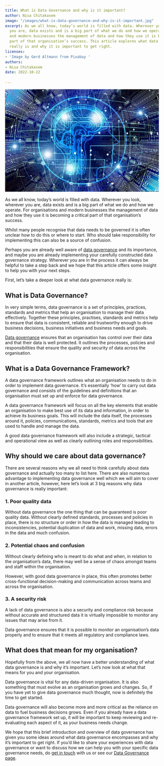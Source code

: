 ```yaml
---
title: What is Data Governance and why is it important?
author: Nisa Chitakasem
image: "/images/what-is-data-governance-and-why-is-it-important.jpg"
excerpt: As we all know, today’s world is filled with data. Wherever you look, wherever
  you are, data exists and is a big part of what we do and how we operate. For organisations
  and modern businesses the management of data and how they use it is becoming a critical
  part of that organisation’s success. This article explores what data governance
  really is and why it is important to get right.
licenses:
- 'Image by Gerd Altmann from Pixabay '
authors:
- Nisa Chitakasem
date: 2022-10-22

---
```

![](/images/what-is-data-governance-and-why-is-it-important.jpg "What is data governance and why is it important")

As we all know, today’s world is filled with data. Wherever you look, wherever you are, data exists and is a big part of what we do and how we operate. For organisations and modern businesses the management of data and how they use it is becoming a critical part of that organisation’s success.

Whilst many people recognise that data needs to be governed it is often unclear how to do this or where to start. Who should take responsibility for implementing this can also be a source of confusion.

Perhaps you are already well aware of [data governance](https://www.register-dynamics.co.uk/data-governance) and its importance, and maybe you are already implementing your carefully constructed data governance strategy. Wherever you are in the process it can always be helpful to take a step back and we hope that this article offers some insight to help you with your next steps.

First, let’s take a deeper look at what data governance really is:

## What is Data Governance?

In very simple terms, data governance is a set of principles, practices, standards and metrics that help an organisation to manage their data effectively. Together these principles, practises, standards and metrics help to ensure that data is consistent, reliable and trustworthy enough to drive business decisions, business initiatives and business needs and goals.

[Data governance]() ensures that an organisation has control over their data and that their data is well protected. It outlines the processes, policies and responsibilities that ensure the quality and security of data across the organisation.

## What is a Data Governance Framework?

A data governance framework outlines what an organisation needs to do in order to implement data governance. It’s essentially ‘how’ to carry out data governance and consists of the guidelines and definitions that an organisation must set up and enforce for data governance.

A data governance framework will focus on all the key elements that enable an organisation to make best use of its data and information, in order to achieve its business goals. This will include the data itself, the processes around it, policies, communications, standards, metrics and tools that are used to handle and manage the data.

A good data governance framework will also include a strategic, tactical and operational view as well as clearly outlining roles and responsibilities.

## Why should we care about data governance?

There are several reasons why we all need to think carefully about data governance and actually too many to list here. There are also numerous advantage to implementing data governance well which we will aim to cover in another article, however, here let’s look at 3 big reasons why data governance is really important:

### 1. Poor quality data

Without data governance the one thing that can be guaranteed is poor quality data. Without clearly defined standards, processes and policies in place, there is no structure or order in how the data is managed leading to inconsistencies, potential duplication of data and work, missing data, errors in the data and much confusion.

### 2. Potential chaos and confusion

Without clearly defining who is meant to do what and when, in relation to the organisation’s data, there may well be a sense of chaos amongst teams and staff within the organisation.

However, with good data governance in place, this often promotes better cross-functional decision-making and communication across teams and across the organisation.

### 3. A security risk

A lack of data governance is also a security and compliance risk because without accurate and structured data it is virtually impossible to monitor any issues that may arise from it.

Data governance ensures that it is possible to monitor an organisation’s data properly and to ensure that it meets all regulatory and compliance laws.

## What does that mean for my organisation?

Hopefully from the above, we all now have a better understanding of what data governance is and why it’s important. Let’s now look at what that means for you and your organisation.

Data governance is vital for any data-driven organisation. It is also something that must evolve as an organisation grows and changes. So, if you have yet to give data governance much thought, now is definitely the time to get started.

Data governance will also become more and more critical as the reliance on data to fuel business decisions grows. Even if you already have a data governance framework set up, it will be important to keep reviewing and re-evaluating each aspect of it, as your business needs change.

We hope that this brief introduction and overview of data governance has given you some ideas around what data governance encompasses and why it’s important to get right. If you’d like to share your experiences with data governance or want to discuss how we can help you with your specific data governance needs, do [get in touch](hello@register-dynamics.co.uk) with us or see our [Data Governance page](https://www.register-dynamics.co.uk/data-governance).